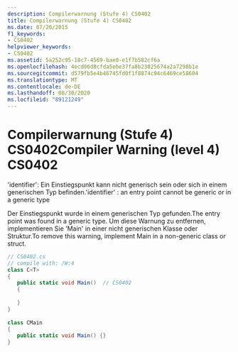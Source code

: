 ```yaml
---
description: Compilerwarnung (Stufe 4) CS0402
title: Compilerwarnung (Stufe 4) CS0402
ms.date: 07/20/2015
f1_keywords:
- CS0402
helpviewer_keywords:
- CS0402
ms.assetid: 5a252c95-18c7-4569-bae0-e1f7b582cf6a
ms.openlocfilehash: 4ecd06d8cfda5ebe37fa8b23825674a2a7298b1e
ms.sourcegitcommit: d579fb5e4b46745fd0f1f8874c94c6469ce58604
ms.translationtype: MT
ms.contentlocale: de-DE
ms.lasthandoff: 08/30/2020
ms.locfileid: "89121249"
---
```

# <a name="compiler-warning-level-4-cs0402"></a><span data-ttu-id="b72b9-103">Compilerwarnung (Stufe 4) CS0402</span><span class="sxs-lookup"><span data-stu-id="b72b9-103">Compiler Warning (level 4) CS0402</span></span>
<span data-ttu-id="b72b9-104">'identifier': Ein Einstiegspunkt kann nicht generisch sein oder sich in einem generischen Typ befinden.</span><span class="sxs-lookup"><span data-stu-id="b72b9-104">'identifier' : an entry point cannot be generic or in a generic type</span></span>  
  
 <span data-ttu-id="b72b9-105">Der Einstiegspunkt wurde in einem generischen Typ gefunden.</span><span class="sxs-lookup"><span data-stu-id="b72b9-105">The entry point was found in a generic type.</span></span> <span data-ttu-id="b72b9-106">Um diese Warnung zu entfernen, implementieren Sie 'Main' in einer nicht generischen Klasse oder Struktur.</span><span class="sxs-lookup"><span data-stu-id="b72b9-106">To remove this warning, implement Main in a non-generic class or struct.</span></span>  
  
```csharp  
// CS0402.cs  
// compile with: /W:4  
class C<T>  
{  
   public static void Main()  // CS0402  
   {  
  
   }  
}  
  
class CMain  
{  
   public static void Main() {}  
}  
```
